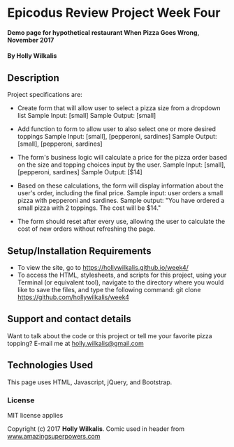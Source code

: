 # Epicodus Review Project Week Four

#### Demo page for hypothetical restaurant When Pizza Goes Wrong, November 2017

#### By Holly Wilkalis

## Description
Project specifications are:

* Create form that will allow user to select a pizza size from a dropdown list
	Sample Input:	 	[small]
	Sample Output: 	[small]


* Add function to form to allow user to also select one or more desired toppings
	Sample Input: 		[small], [pepperoni, sardines]
	Sample Output: 		[small], [pepperoni, sardines]


* The form's business logic will calculate a price for the pizza order based on the size and topping choices input by the user.
	Sample Input:		[small], [pepperoni, sardines]
	Sample Output: 	[$14]

* Based on these calculations, the form will display information about the user's order, including the final price.
  Sample input: user orders a small pizza with pepperoni and sardines.
  Sample output: "You have ordered a small pizza with 2 toppings. The cost will be $14."

* The form should reset after every use, allowing the user to calculate the cost of new orders without refreshing the page.

## Setup/Installation Requirements

* To view the site, go to https://hollywilkalis.github.io/week4/
* To access the HTML, stylesheets, and scripts for this project, using your Terminal (or equivalent tool), navigate to the directory where you would like to save the files, and type the following command: git clone https://github.com/hollywilkalis/week4


## Support and contact details

Want to talk about the code or this project or tell me your favorite pizza topping? E-mail me at holly.wilkalis@gmail.com

## Technologies Used

This page uses HTML, Javascript, jQuery, and Bootstrap.

### License

MIT license applies

Copyright (c) 2017 **Holly Wilkalis**. Comic used in header from www.amazingsuperpowers.com
